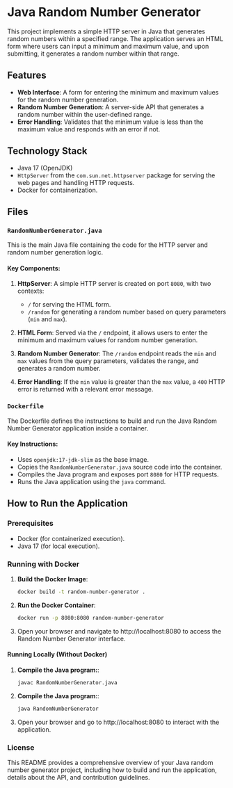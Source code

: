 # Java Random Number Generator

This project implements a simple HTTP server in Java that generates random numbers within a specified range. The application serves an HTML form where users can input a minimum and maximum value, and upon submitting, it generates a random number within that range.

## Features

- **Web Interface**: A form for entering the minimum and maximum values for the random number generation.
- **Random Number Generation**: A server-side API that generates a random number within the user-defined range.
- **Error Handling**: Validates that the minimum value is less than the maximum value and responds with an error if not.

## Technology Stack

- Java 17 (OpenJDK)
- `HttpServer` from the `com.sun.net.httpserver` package for serving the web pages and handling HTTP requests.
- Docker for containerization.

## Files

### `RandomNumberGenerator.java`

This is the main Java file containing the code for the HTTP server and random number generation logic.

#### Key Components:
1. **HttpServer**: A simple HTTP server is created on port `8080`, with two contexts:
   - `/` for serving the HTML form.
   - `/random` for generating a random number based on query parameters (`min` and `max`).
   
2. **HTML Form**: Served via the `/` endpoint, it allows users to enter the minimum and maximum values for random number generation.

3. **Random Number Generator**: The `/random` endpoint reads the `min` and `max` values from the query parameters, validates the range, and generates a random number.

4. **Error Handling**: If the `min` value is greater than the `max` value, a `400` HTTP error is returned with a relevant error message.

### `Dockerfile`

The Dockerfile defines the instructions to build and run the Java Random Number Generator application inside a container.

#### Key Instructions:
- Uses `openjdk:17-jdk-slim` as the base image.
- Copies the `RandomNumberGenerator.java` source code into the container.
- Compiles the Java program and exposes port `8080` for HTTP requests.
- Runs the Java application using the `java` command.

## How to Run the Application

### Prerequisites

- Docker (for containerized execution).
- Java 17 (for local execution).

### Running with Docker

1. **Build the Docker Image**:
   ```bash
   docker build -t random-number-generator .
    ```
2. **Run the Docker Container**:
   ```bash
   docker run -p 8080:8080 random-number-generator
    ```
3. Open your browser and navigate to http://localhost:8080 to access the Random Number Generator interface.

#### Running Locally (Without Docker)
1. **Compile the Java program:**:
   ```bash
   javac RandomNumberGenerator.java
    ```
2. **Compile the Java program:**:
   ```bash
   java RandomNumberGenerator
    ```
3. Open your browser and go to http://localhost:8080 to interact with the application.

### License

This README provides a comprehensive overview of your Java random number generator project, including how to build and run the application, details about the API, and contribution guidelines.

